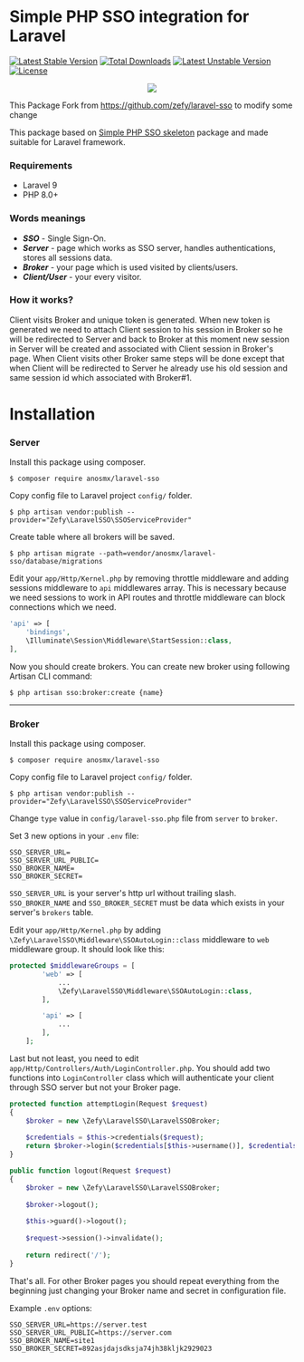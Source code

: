 # Simple PHP SSO integration for Laravel

[![Latest Stable Version](https://poser.pugx.org/ateam-group/laravel-sso/v/stable)](https://poser.pugx.org/ateam-group/laravel-sso/v/stable)
[![Total Downloads](https://poser.pugx.org/ateam-group/laravel-sso/downloads)](https://packagist.org/packages/ateam-group/laravel-sso)
[![Latest Unstable Version](https://poser.pugx.org/ateam-group/laravel-sso/v/unstable)](https://packagist.org/packages/ateam-group/laravel-sso)
[![License](https://poser.pugx.org/ateam-group/laravel-sso/license)](https://packagist.org/packages/ateam-group/laravel-sso)

<p align="center"><img src="https://laravel.com/assets/img/components/logo-laravel.svg"></p>

This Package Fork from https://github.com/zefy/laravel-sso to modify some change 

This package based on [Simple PHP SSO skeleton](https://github.com/zefy/php-simple-sso) package and made suitable for Laravel framework.
### Requirements
* Laravel 9
* PHP 8.0+

### Words meanings
* ***SSO*** - Single Sign-On.
* ***Server*** - page which works as SSO server, handles authentications, stores all sessions data.
* ***Broker*** - your page which is used visited by clients/users.
* ***Client/User*** - your every visitor.

### How it works?
Client visits Broker and unique token is generated. When new token is generated we need to attach Client session to his session in Broker so he will be redirected to Server and back to Broker at this moment new session in Server will be created and associated with Client session in Broker's page. When Client visits other Broker same steps will be done except that when Client will be redirected to Server he already use his old session and same session id which associated with Broker#1.

# Installation
### Server
Install this package using composer.
```shell
$ composer require anosmx/laravel-sso
```


Copy config file to Laravel project `config/` folder.
```shell
$ php artisan vendor:publish --provider="Zefy\LaravelSSO\SSOServiceProvider"
```


Create table where all brokers will be saved.
```shell
$ php artisan migrate --path=vendor/anosmx/laravel-sso/database/migrations
```


Edit your `app/Http/Kernel.php` by removing throttle middleware and adding sessions middleware to `api` middlewares array.
This is necessary because we need sessions to work in API routes and throttle middleware can block connections which we need.
```php
'api' => [
    'bindings',
    \Illuminate\Session\Middleware\StartSession::class,
],
```


Now you should create brokers.
You can create new broker using following Artisan CLI command:
```shell
$ php artisan sso:broker:create {name}
```

----------

### Broker
Install this package using composer.
```shell
$ composer require anosmx/laravel-sso
```


Copy config file to Laravel project `config/` folder.
```shell
$ php artisan vendor:publish --provider="Zefy\LaravelSSO\SSOServiceProvider"
```


Change `type` value in `config/laravel-sso.php` file from `server`
 to `broker`.

 

Set 3 new options in your `.env` file:
```shell
SSO_SERVER_URL=
SSO_SERVER_URL_PUBLIC=
SSO_BROKER_NAME=
SSO_BROKER_SECRET=
```
`SSO_SERVER_URL` is your server's http url without trailing slash. `SSO_BROKER_NAME` and `SSO_BROKER_SECRET` must be data which exists in your server's `brokers` table.



Edit your `app/Http/Kernel.php` by adding `\Zefy\LaravelSSO\Middleware\SSOAutoLogin::class` middleware to `web` middleware group. It should look like this:
```php
protected $middlewareGroups = [
        'web' => [
            ...
            \Zefy\LaravelSSO\Middleware\SSOAutoLogin::class,
        ],

        'api' => [
            ...
        ],
    ];
```



Last but not least, you need to edit `app/Http/Controllers/Auth/LoginController.php`. You should add two functions into `LoginController` class which will authenticate your client through SSO server but not your Broker page.
```php
protected function attemptLogin(Request $request)
{
    $broker = new \Zefy\LaravelSSO\LaravelSSOBroker;
    
    $credentials = $this->credentials($request);
    return $broker->login($credentials[$this->username()], $credentials['password']);
}

public function logout(Request $request)
{
    $broker = new \Zefy\LaravelSSO\LaravelSSOBroker;
    
    $broker->logout();
    
    $this->guard()->logout();
    
    $request->session()->invalidate();
    
    return redirect('/');
}
```


That's all. For other Broker pages you should repeat everything from the beginning just changing your Broker name and secret in configuration file.




Example `.env` options:
```shell
SSO_SERVER_URL=https://server.test
SSO_SERVER_URL_PUBLIC=https://server.com
SSO_BROKER_NAME=site1
SSO_BROKER_SECRET=892asjdajsdksja74jh38kljk2929023
```
